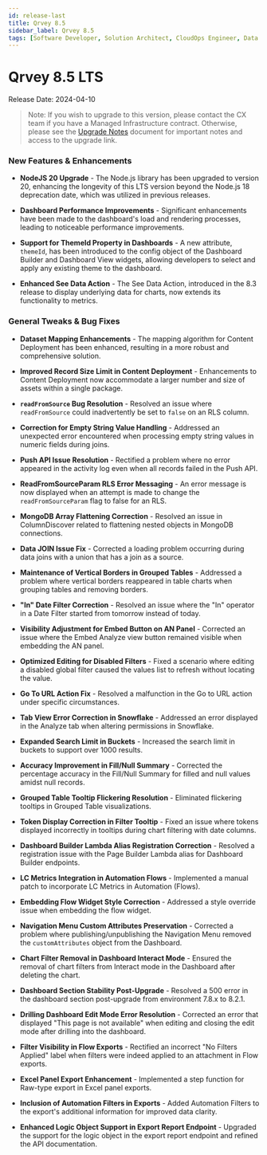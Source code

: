 ```yaml
---
id: release-last
title: Qrvey 8.5
sidebar_label: Qrvey 8.5
tags: [Software Developer, Solution Architect, CloudOps Engineer, Data Analyst]
---
```


# Qrvey 8.5 LTS

Release Date: 2024-04-10


> Note: If you wish to upgrade to this version, please contact the CX team if you have a Managed Infrastructure contract. Otherwise, please see the [Upgrade Notes](../upgrade-notes.md) document for important notes and access to the upgrade link.

### New Features & Enhancements

- **NodeJS 20 Upgrade** - The Node.js library has been upgraded to version 20, enhancing the longevity of this LTS version beyond the Node.js 18 deprecation date, which was utilized in previous releases.

- **Dashboard Performance Improvements** - Significant enhancements have been made to the dashboard's load and rendering processes, leading to noticeable performance improvements.

- **Support for ThemeId Property in Dashboards** - A new attribute, `themeId`, has been introduced to the config object of the Dashboard Builder and Dashboard View widgets, allowing developers to select and apply any existing theme to the dashboard.

- **Enhanced See Data Action** - The See Data Action, introduced in the 8.3 release to display underlying data for charts, now extends its functionality to metrics.

### General Tweaks & Bug Fixes

- **Dataset Mapping Enhancements** - The mapping algorithm for Content Deployment has been enhanced, resulting in a more robust and comprehensive solution.

- **Improved Record Size Limit in Content Deployment** - Enhancements to Content Deployment now accommodate a larger number and size of assets within a single package.

- **`readFromSource` Bug Resolution** - Resolved an issue where `readFromSource` could inadvertently be set to `false` on an RLS column.

- **Correction for Empty String Value Handling** - Addressed an unexpected error encountered when processing empty string values in numeric fields during joins.

- **Push API Issue Resolution** - Rectified a problem where no error appeared in the activity log even when all records failed in the Push API.

- **ReadFromSourceParam RLS Error Messaging** - An error message is now displayed when an attempt is made to change the `readFromSourceParam` flag to false for an RLS.

- **MongoDB Array Flattening Correction** - Resolved an issue in ColumnDiscover related to flattening nested objects in MongoDB connections.

- **Data JOIN Issue Fix** - Corrected a loading problem occurring during data joins with a union that has a join as a source.

- **Maintenance of Vertical Borders in Grouped Tables** - Addressed a problem where vertical borders reappeared in table charts when grouping tables and removing borders.

- **"In" Date Filter Correction** - Resolved an issue where the "In" operator in a Date Filter started from tomorrow instead of today.

- **Visibility Adjustment for Embed Button on AN Panel** - Corrected an issue where the Embed Analyze view button remained visible when embedding the AN panel.

- **Optimized Editing for Disabled Filters** - Fixed a scenario where editing a disabled global filter caused the values list to refresh without locating the value.

- **Go To URL Action Fix** - Resolved a malfunction in the Go to URL action under specific circumstances.

- **Tab View Error Correction in Snowflake** - Addressed an error displayed in the Analyze tab when altering permissions in Snowflake.

- **Expanded Search Limit in Buckets** - Increased the search limit in buckets to support over 1000 results.

- **Accuracy Improvement in Fill/Null Summary** - Corrected the percentage accuracy in the Fill/Null Summary for filled and null values amidst null records.

- **Grouped Table Tooltip Flickering Resolution** - Eliminated flickering tooltips in Grouped Table visualizations.

- **Token Display Correction in Filter Tooltip** - Fixed an issue where tokens displayed incorrectly in tooltips during chart filtering with date columns.

- **Dashboard Builder Lambda Alias Registration Correction** - Resolved a registration issue with the Page Builder Lambda alias for Dashboard Builder endpoints.

- **LC Metrics Integration in Automation Flows** - Implemented a manual patch to incorporate LC Metrics in Automation (Flows).

- **Embedding Flow Widget Style Correction** - Addressed a style override issue when embedding the flow widget.

- **Navigation Menu Custom Attributes Preservation** - Corrected a problem where publishing/unpublishing the Navigation Menu removed the `customAttributes` object from the Dashboard.

- **Chart Filter Removal in Dashboard Interact Mode** - Ensured the removal of chart filters from Interact mode in the Dashboard after deleting the chart.

- **Dashboard Section Stability Post-Upgrade** - Resolved a 500 error in the dashboard section post-upgrade from environment 7.8.x to 8.2.1.

- **Drilling Dashboard Edit Mode Error Resolution** - Corrected an error that displayed "This page is not available" when editing and closing the edit mode after drilling into the dashboard.

- **Filter Visibility in Flow Exports** - Rectified an incorrect "No Filters Applied" label when filters were indeed applied to an attachment in Flow exports.

- **Excel Panel Export Enhancement** - Implemented a step function for Raw-type export in Excel panel exports.

- **Inclusion of Automation Filters in Exports** - Added Automation Filters to the export's additional information for improved data clarity.

- **Enhanced Logic Object Support in Export Report Endpoint** - Upgraded the support for the logic object in the export report endpoint and refined the API documentation.
